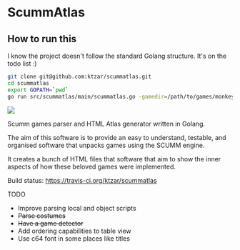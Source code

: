# ScummAtlas

## How to run this
I know the project doesn't follow the standard Golang structure. It's on the todo list :)
```bash
git clone git@github.com:ktzar/scummatlas.git
cd scummatlas
export GOPATH=`pwd`
go run src/scummatlas/main/scummatlas.go -gamedir=/path/to/games/monkey2 -outputdir out
```

<img src="https://api.travis-ci.org/ktzar/scummatlas.svg?branch=master"/>

Scumm games parser and HTML Atlas generator written in Golang.

The aim of this software is to provide an easy to understand, testable, and organised software that unpacks games using the SCUMM engine.

It creates a bunch of HTML files that software that aim to show the inner aspects of how these beloved games were implemented.

Build status: https://travis-ci.org/ktzar/scummatlas

TODO
- Improve parsing local and object scripts
- ~~Parse costumes~~
- ~~Have a game detector~~
- Add ordering capabilities to table view
- Use c64 font in some places like titles
